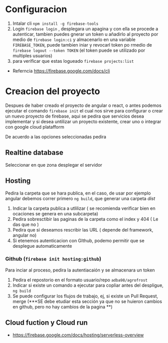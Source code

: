 # Configuracion 
1. Intalar cli  `npm install -g firebase-tools`
2. Login `firebase login` , desplegara un apagina y con ella se procede a autenticar, tambien puedes gnerar un token u añadirlo al proyecto por medio de `firebase login:ci` y almacenarlo en una variable `FIREBASE_TOKEN`, puede tambien iniar y revocarl token po rmedio de  `firebase logout --token TOKEN` (el token puede se utilizado por multiples usuarios)
3. para verificar que estas logueado `firebase projects:list`
- Referncia https://firebase.google.com/docs/cli

# Creacion del proyecto 
Despues de haber creado el proyecto de angular o react, o antes podemos ejecutar el comando `firebase init` el cual nos sirve para configurar o crear un nuevo proyecto de firebase, aqui se pedira que servicios desea implementar y si desea untilizar un proyecto existente, crear uno o integrar con google cloud platafform 

De acuerdo a las opciones seleccionadas pedira
## Realtine database
Seleccionar en que zona desplegar el servidor 

## Hosting 
Pedira la carpeta que se hara publica, en el caso, de usar por ejemplo angular debemos correr primero `ng build`, que generar una carpeta *dist*

1. Indicar la carpeta publica a utlilizar ( se recomienda verificar bien en ocaciones se genera en una subcarpeta)
2. Pedira sobresctibir las paginas de la carpeta como el index y 404 ( Le das que no )
3. Pedira que si deseamos rescribir las URL ( depende del framework, angular no)
4. Si etenemos autenticacion con GIthub, podemo permitir que se desplegue automaticamente 


### Github (`firebase init hosting:github`)
Para inciar al proceso, pedira la autentiacaión y se almacenara un token 
1. Pedira el repostorio en el formato usuario/repo `adba98/agrofrost`
2. Indicar si existe un comando a ejecutar para copliar antes del despligue, `ng build`
3. Se puede configurar los flujos de trabajo, ej, si existe un Pull Request, merge (***SE debe etudiar esta sección ya que no se huieron cambios en github, pero no hay cambios de la pagina **)



## Cloud fuction y Cloud run 
- https://firebase.google.com/docs/hosting/serverless-overview
